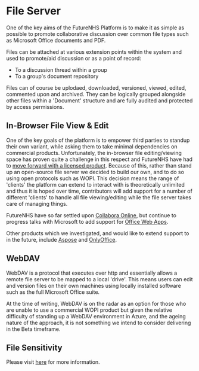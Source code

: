 # File Server

One of the key aims of the FutureNHS Platform is to make it as simple as possible to promote collaborative discussion over common file types such as Microsoft Office documents and PDF.

Files can be attached at various extension points within the system and used to promote/aid discussion or as a point of record:

* To a discussion thread within a group
* To a group's document repository

Files can of course be uplodaed, downloaded, versioned, viewed, edited, commented upon and archived.  They can be logically grouped alongside other files within a 'Document' structure and are fully audited and protected by access permissions.

## In-Browser File View & Edit

One of the key goals of the platform is to empower third parties to standup their own variant, while asking them to take minimal dependencies on commercial products.  Unfortunately, the in-browser file editing/viewing space has proven quite a challenge in this respect and FutureNHS have had to [move forward with a licensed product](..\decisions\0003-file-viewer).  Because of this, rather than stand up an open-source file server we decided to build our own, and to do so using open protocols such as WOPI.  This decision means the range of 'clients' the platform can extend to interact with is theoretically unlimited and thus it is hoped over time, contributors will add support for a number of different 'clients' to handle all file viewing/editing while the file server takes care of managing things.  

FutureNHS have so far settled upon [Collabora Online](https://github.com/CollaboraOnline/online), but continue to progress talks with Microsoft to add support for [Office Web Apps](https://www.office.com/).

Other products which we investigated, and would like to extend support to in the future, include [Aspose](https://www.aspose.com/) and [OnlyOffice](https://www.onlyoffice.com/).

## WebDAV

WebDAV is a protocol that executes over http and essentially allows a remote file server to be mapped to a local 'drive'.  This means users can edit and version files on their own machines using locally installed software such as the full Microsoft Office suite.

At the time of writing, WebDAV is on the radar as an option for those who are unable to use a commercial WOPI product but given the relative difficulty of standing up a WebDAV environment in Azure, and the ageing nature of the approach, it is not something we intend to consider delivering in the Beta timeframe.

## File Sensitivity

Please visit [here](sensitive-files.md) for more information.

